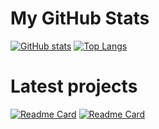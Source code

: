 # My GitHub Stats
[![GitHub stats](https://github-readme-stats.vercel.app/api?username=rudynakodach&theme=dark)](https://github.com/anuraghazra/github-readme-stats)
[![Top Langs](https://github-readme-stats.vercel.app/api/top-langs/?username=rudynakodach&theme=dark&layout=compact)](https://github.com/anuraghazra/github-readme-stats)

# Latest projects
[![Readme Card](https://github-readme-stats.vercel.app/api/pin/?username=rudynakodach&repo=WebhookIntegrations&theme=dark)](https://github.com/anuraghazra/github-readme-stats)
[![Readme Card](https://github-readme-stats.vercel.app/api/pin/?username=rudynakodach&repo=BlockBreakers&theme=dark)](https://github.com/anuraghazra/github-readme-stats)
